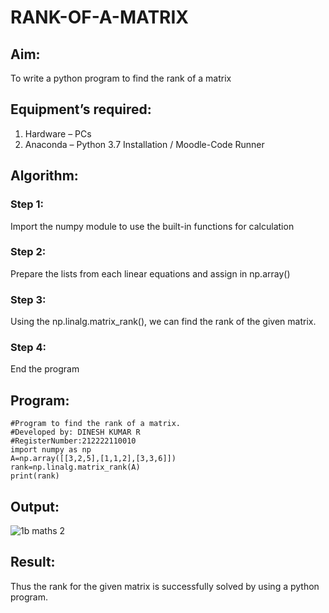 # RANK-OF-A-MATRIX
## Aim:


To write a python program to find the rank of a matrix

## Equipment’s required:

1. 	Hardware – PCs
2. 	Anaconda – Python 3.7 Installation / Moodle-Code Runner

## Algorithm:

### Step 1:

Import the numpy module to use the built-in functions for calculation

### Step 2: 

Prepare the lists from each linear equations and assign in np.array()

### Step 3:

Using the np.linalg.matrix_rank(), we can find the rank of the given matrix.

### Step 4: 

End the program

## Program:
```
#Program to find the rank of a matrix.
#Developed by: DINESH KUMAR R
#RegisterNumber:212222110010
import numpy as np
A=np.array([[3,2,5],[1,1,2],[3,3,6]])
rank=np.linalg.matrix_rank(A)
print(rank)
```
## Output:

![1b maths 2](https://user-images.githubusercontent.com/119477784/228254080-5f1cc27a-ef3b-49eb-8eeb-be193812a9d4.png)



## Result:

Thus the rank for the given matrix is successfully solved by  using a python program.

